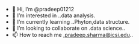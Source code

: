 - 👋 Hi, I’m @pradeep01212
- 👀 I’m interested in ..data analysis.
- 🌱 I’m currently learning ..Phyton,data structure.
- 💞️ I’m looking to collaborate on .data science..
- 📫 How to reach me .pradeep.sharma@icsi.edu..

<!---
pradeep01212/pradeep01212 is a ✨ special ✨ repository because its `README.md` (this file) appears on your GitHub profile.
You can click the Preview link to take a look at your changes.
--->
